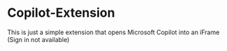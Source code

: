 # Copilot-Extension
This is just a simple extension that opens Microsoft Copilot into an iFrame (Sign in not available)
